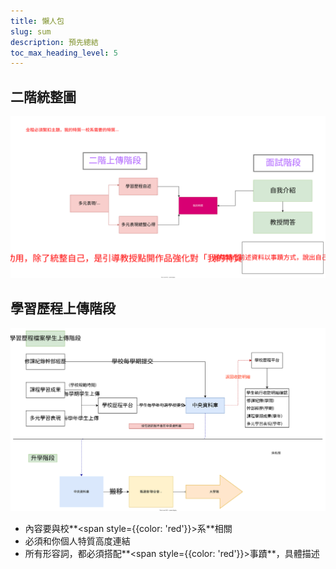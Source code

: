 ```yaml
---
title: 懶人包
slug: sum
description: 預先總結
toc_max_heading_level: 5
---  
```


## 二階統整圖
![](二階統整圖.svg)
## 學習歷程上傳階段
![](學習歷程上傳階段.svg)  

* 內容要與校**<span style={{color: 'red'}}>系</span>**相關
* 必須和你個人特質高度連結
* 所有形容詞，都必須搭配**<span style={{color: 'red'}}>事蹟</span>**，具體描述